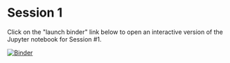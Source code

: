 # Session 1

Click on the "launch binder" link below to open an interactive version of the Jupyter notebook for Session #1.

[![Binder](https://mybinder.org/badge_logo.svg)](https://mybinder.org/v2/gh/AustralianWaterSchool/PythonForHydrologyAndHydrogeology/main?filepath=Session1%2FSession%201%20Data%20wrangling%20and%20multivariate%20EDA.ipynb)

[//]:([![Binder](https://mybinder.org/badge_logo.svg)](https://notebooks.gesis.org/binder/v2/gh/AustralianWaterSchool/PythonForHydrologyAndHydrogeology/main?filepath=Session1%2FSession%201%20Data%20wrangling%20and%20multivariate%20EDA.ipynb))
